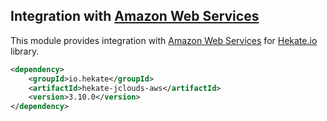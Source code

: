 ## Integration with [Amazon Web Services](https://aws.amazon.com/)
 
This module provides integration with [Amazon Web Services](https://aws.amazon.com) 
for [Hekate.io](https://github.com/hekate-io/hekate) library.

 ```xml
 <dependency>
     <groupId>io.hekate</groupId>
     <artifactId>hekate-jclouds-aws</artifactId>
     <version>3.10.0</version>
 </dependency>
 ```
